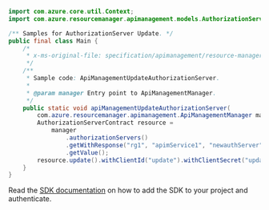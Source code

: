 ```java
import com.azure.core.util.Context;
import com.azure.resourcemanager.apimanagement.models.AuthorizationServerContract;

/** Samples for AuthorizationServer Update. */
public final class Main {
    /*
     * x-ms-original-file: specification/apimanagement/resource-manager/Microsoft.ApiManagement/stable/2021-08-01/examples/ApiManagementUpdateAuthorizationServer.json
     */
    /**
     * Sample code: ApiManagementUpdateAuthorizationServer.
     *
     * @param manager Entry point to ApiManagementManager.
     */
    public static void apiManagementUpdateAuthorizationServer(
        com.azure.resourcemanager.apimanagement.ApiManagementManager manager) {
        AuthorizationServerContract resource =
            manager
                .authorizationServers()
                .getWithResponse("rg1", "apimService1", "newauthServer", Context.NONE)
                .getValue();
        resource.update().withClientId("update").withClientSecret("updated").withIfMatch("*").apply();
    }
}
```

Read the [SDK documentation](https://github.com/Azure/azure-sdk-for-java/blob/azure-resourcemanager-apimanagement_1.0.0-beta.3/sdk/apimanagement/azure-resourcemanager-apimanagement/README.md) on how to add the SDK to your project and authenticate.
